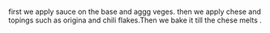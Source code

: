 first we apply sauce on the base and aggg veges. then we apply chese and topings such as origina and chili flakes.Then we bake it till the chese melts .